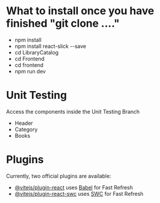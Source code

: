 # What to install once you have finished "git clone ...."
- npm install
- npm install react-slick --save
- cd LibraryCatalog
- cd Frontend
- cd frontend
- npm run dev

# Unit Testing
Access the components inside the Unit Testing Branch  
- Header
- Category
- Books

# Plugins
Currently, two official plugins are available:  
- [@vitejs/plugin-react](https://github.com/vitejs/vite-plugin-react/blob/main/packages/plugin-react/README.md) uses [Babel](https://babeljs.io/) for Fast Refresh
- [@vitejs/plugin-react-swc](https://github.com/vitejs/vite-plugin-react-swc) uses [SWC](https://swc.rs/) for Fast Refresh
